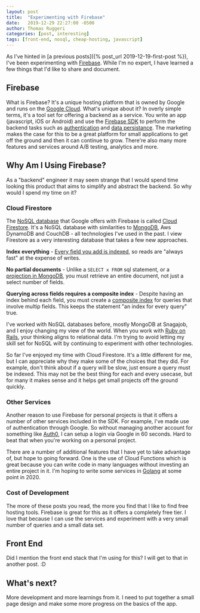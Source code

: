 ```yaml
---
layout: post
title:  "Experimenting with Firebase"
date:   2019-12-29 22:27:00 -0500
author: Thomas Ruggeri
categories: [post, interesting]
tags: [front-end, nosql, cheap-hosting, javascript]
---
```


As I've hinted in [a previous posts]({% post_url 2019-12-19-first-post %}), 
I've been experimenting with [Firebase](https://firebase.google.com). 
While I'm no expert, I have learned a few things that I'd like to share and document.

## Firebase

What is Firebase? It's a unique hosting platform that is owned by Google and runs on the 
[Google Cloud](https://cloud.google.com). What's unique about it? In overly simple terms, 
it's a tool set for offering a backend as a service. You write an app (javascript, iOS or Android) and use the 
[Firebase SDK](https://firebase.google.com/docs/reference/js/) to perform the backend tasks such as 
[authentication](https://firebase.google.com/products/auth/) and 
[data persistance](https://firebase.google.com/products/firestore/). The marketing makes the case for this 
to be a great platform for small applications to get off the ground and then it can continue to grow. 
There're also many more features and services around A/B testing, analytics and more.

## Why Am I Using Firebase?

As a "backend" engineer it may seem strange that I would spend time looking this product that aims to simplify and 
abstract the backend. So why would I spend my time on it?

### Cloud Firestore

The [NoSQL database](https://en.wikipedia.org/wiki/NoSQL) that Google offers with Firebase is called 
[Cloud Firestore](https://firebase.google.com/products/firestore/). It's a NoSQL database with similarities to 
[MongoDB](https://www.mongodb.com/), Aws DynamoDB and CouchDB - all technologies I've used in the past. 
I view Firestore as a very interesting database that takes a few new approaches.

**Index everything** - [Every field you add is indexed](https://firebase.google.com/docs/firestore/query-data/index-overview#an_index_behind_every_query), so reads are "always fast" at the expense of writes.

**No partial documents** - Unlike a `SELECT x FROM` sql statement, or a [projection in MongoDB](https://docs.mongodb.com/manual/tutorial/project-fields-from-query-results/), you must retrieve an entire document, not just a select number of fields.

**Querying across fields requires a composite index** - Despite having an index behind each field, you must create a [composite index](https://firebase.google.com/docs/firestore/query-data/index-overview#composite_indexes) for queries that involve multip fields. This keeps the statement "an index for every query" true.

I've worked with NoSQL databases before, mostly MongoDB at Snagajob, and I enjoy changing my view of the world. 
When you work with [Ruby on Rails](https://guides.rubyonrails.org/v2.3/getting_started.html#configuring-a-database), 
your thinking aligns to relational data. I'm trying to avoid letting my skill set for NoSQL wilt by continuing to 
experiment with other technologies.

So far I've enjoyed my time with Cloud Firestore. It's a little different for me, but I can appreciate why they 
make some of the choices that they did. For example, don't think about if a query will be slow, 
just ensure a query must be indexed. This may not be the best thing for each and every usecase, 
but for many it makes sense and it helps get small projects off the ground quickly.

### Other Services

Another reason to use Firebase for personal projects is that it offers a number of other services included in the SDK.
For example, I've made use of authentication through Google. So without managing another account for something
like [Auth0](https://www.auth0.com), I can setup a login via Google in 60 seconds. Hard to beat that when you're
working on a personal project.

There are a number of additional features that I have yet to take advantage of, but hope to going forward.
One is the use of Cloud Functions which is great because you can write code in many languages without investing
an entire project in it. I'm hoping to write some services in [Golang](https://golang.org/) at some point in 2020.

### Cost of Development

The more of these posts you read, the more you find that I like to find free hosting tools. Firebase is great for this
as it offers a completely free tier. I love that because I can use the services and experiment with a very small
number of queries and a small data set.

## Front End

Did I mention the front end stack that I'm using for this? I will get to that in another post. :D

## What's next?

More development and more learnings from it. I need to put together a small page design and make some more 
progress on the basics of the app.